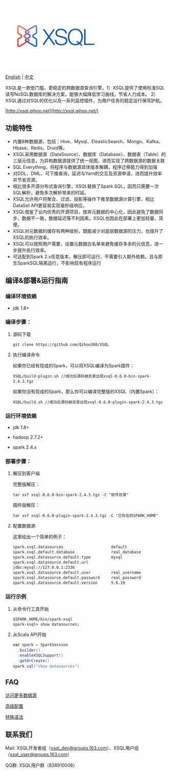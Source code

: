 ![XSQL-logo](./sql/xsql/docs/docs/images/XSQL-300200.png)

[English](https://github.com/Qihoo360/XSQL/blob/master/README.md) | [中文](https://github.com/Qihoo360/XSQL/blob/master/README-CN.md)

XSQL是一款低门槛、更稳定的跨数据源查询引擎。1）XSQL提供了使用标准SQL读写NoSQL数据库的解决方案，能够大幅降低学习曲线，节省人力成本。 2）XSQL通过对SQL的优化以及一系列监控插件，为用户任务的稳定运行保驾护航。

[http://xsql.qihoo.net](http://xsql.qihoo.net/)

## 功能特性

- 内置8种数据源，包括：Hive、Mysql、EleasticSearch、Mongo、Kafka、Hbase、Redis、Druid等。
- XSQL采用数据源（DataSource）、数据库（Database）、数据表（Table）的三层元信息，为异构数据源提供了统一视图，进而实现了跨数据源的数据关联
- SQL Everything，将程序与数据源具体版本解耦，程序迁移能力得到加强
- 对DDL、DML、可下推查询，延迟与Yarn的交互及资源申请，进而提升效率并节省资源。
- 相比很多开源分布式查询引擎，XSQL替换了Spark SQL，因而只需要一次SQL解析，避免多次解析带来的时延。
- XSQL允许用户将聚合、过滤、投影等操作下推至数据源计算引擎，相比DataSet API更容易实现毫秒级响应。
- XSQL借鉴了业内优秀的开源项目，放弃元数据的中心化，因此避免了数据同步、数据不一致，数据延迟等不利因素。XSQL也因此在部署上更加轻量、简便。
- XSQL对元数据的缓存有两种级别，既能减少对底层数据源的压力，也提升了XSQL的执行效率。
- XSQL可以按照用户需要，设置元数据白名单来避免缓存多余的元信息，进一步提升执行效率。
- 可适配到Spark 2.x任意版本，解压即可运行，不需要引入额外依赖。且与原生SparkSQL隔离运行，不影响现有程序运行

## 编译&部署&运行指南

### 编译环境依赖

- jdk 1.8+

### 编译步骤：

1. 源码下载

   ```
   git clone https://github.com/Qihoo360/XSQL
   ```

2. 执行编译命令

   如果你已经有现成的Spark，可以将XSQL编译为Spark插件：

   ```
   XSQL/build-plugin.sh //成功后源码根目录出现xsql-0.6.0-bin-spark-2.4.3.tgz
   ```

   如果你没有现成的Spark，那么你可以编译完整版的XSQL（内置Spark）：

   ```
   XSQL/build.sh //成功后源码根目录出现xsql-0.6.0-plugin-spark-2.4.3.tgz
   ```


### 运行环境依赖

- jdk 1.8+

- hadoop 2.7.2+

- spark 2.4.x

### 部署步骤：

1. 解压到客户端

   完整版解压：

   ```shell
   tar xvf xsql-0.6.0-bin-spark-2.4.3.tgz -C "软件目录"
   ```

   插件版解压：

   ```shell
   tar xvf xsql-0.6.0-plugin-spark-2.4.3.tgz -C "已存在的SPARK_HOME"
   ```

2. 配置数据源

   这里给出一个简单的例子：

   ```
   spark.xsql.datasources                     default
   spark.xsql.default.database                real_database
   spark.xsql.datasource.default.type         mysql
   spark.xsql.datasource.default.url          jdbc:mysql://127.0.0.1:2336
   spark.xsql.datasource.default.user         real_username
   spark.xsql.datasource.default.password     real_password
   spark.xsql.datasource.default.version      5.6.19
   ```

### 运行示例

1. 从命令行工具开始

   ```shell
   $SPARK_HOME/bin/spark-xsql
   spark-xsql> show datasources;
   ```

2. 从Scala API开始

   ```scala
   var spark = SparkSession
     .builder()
     .enableXSQLSupport()
     .getOrCreate()
   spark.sql("show datasources")
   ```


## FAQ

[访问更多数据源](http://xsql.qihoo.net/datasources/common/)

[高级配置](http://xsql.qihoo.net/tutorial/configuration/)

[特殊语法](http://xsql.qihoo.net/tutorial/syntax/)

## 联系我们

Mail: XSQL开发者组（xsql_dev@groups.163.com）、XSQL用户组（xsql_user@groups.163.com）

QQ群: XSQL用户群（838910008）
